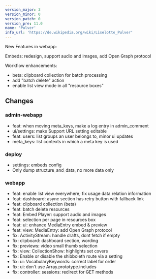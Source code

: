 ```yaml
---
version_major: 3
version_minor: 0
version_patch: 0
version_pre: 11.0
name: 'Pulver'
info_url: 'https://de.wikipedia.org/wiki/Liselotte_Pulver'
---
```


New Features in webapp:

Embeds: redesign, support audio and images, add Open Graph protocol

Workflow enhancements:

* beta: clipboard collection for batch processing
* add "batch delete" action
* enable list view mode in all "resource boxes"

## Changes

### admin-webapp
- feat: when moving meta_keys, make a log entry in admin_comment
- ui/settings: make Support URL setting editable
- feat: users: list groups an user belongs to, minor ui updates
- meta_keys: list contexts in which a meta key is used

### deploy
- settings: embeds config
- Only dump structure_and_data, no more data only

### webapp
- feat: enable list view everywhere; fix usage data relation information
- feat: dashboard: async section has retry button with fallback link
- feat: clipboard collection (beta)
- feat: batch delete resources
- feat: Embed Player: support audio and images
- feat: selection per page in resources box
- feat: ui: enhance MediaEntry embed & preview
- feat: view: MediaEntry: add Open Graph protocol
- fix: ActivityStream: handle drafts, dont fetch if empty
- fix: clipboard: dashboard section, wording
- fix: previews: video small thumb selection
- fix: view: CollectionShow: highlights set covers
- fix: Enable or disable the shibboleth route via a setting
- fix: ui: VocabularyKeywords: correct label for order
- fix: ui: don't use Array.prototype.includes
- fix: controller: sessions: redirect for GET methods

